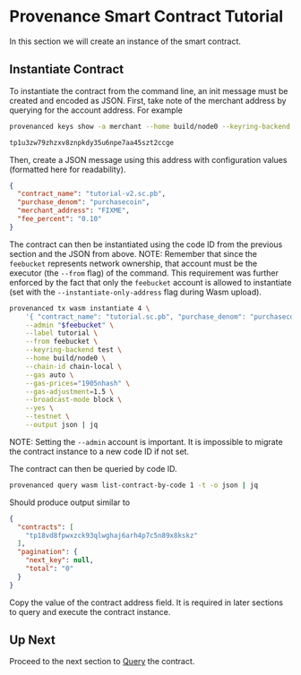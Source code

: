 # Provenance Smart Contract Tutorial

In this section we will create an instance of the smart contract.

## Instantiate Contract

To instantiate the contract from the command line, an init message must be created and encoded as
JSON. First, take note of the merchant address by querying for the account address. For example

```bash
provenanced keys show -a merchant --home build/node0 --keyring-backend test --testnet

tp1u3zw79zhzxv8znpkdy35u6npe7aa45szt2ccge
```

Then, create a JSON message using this address with configuration values (formatted here for
readability).

```json
{
  "contract_name": "tutorial-v2.sc.pb",
  "purchase_denom": "purchasecoin",
  "merchant_address": "FIXME",
  "fee_percent": "0.10"
}
```

The contract can then be instantiated using the code ID from the previous section and the
JSON from above. NOTE: Remember that since the `feebucket` represents network ownership, that
account must be the executor (the `--from` flag) of the command. This requirement was further
enforced by the fact that only the `feebucket` account is allowed to instantiate (set with the
`--instantiate-only-address` flag during Wasm upload).

```bash
provenanced tx wasm instantiate 4 \
	'{ "contract_name": "tutorial.sc.pb", "purchase_denom": "purchasecoin", "merchant_address": "fixme", "fee_percent": "0.10" }' \
    --admin "$feebucket" \
    --label tutorial \
    --from feebucket \
    --keyring-backend test \
    --home build/node0 \
    --chain-id chain-local \
    --gas auto \
    --gas-prices="1905nhash" \
	--gas-adjustment=1.5 \
    --broadcast-mode block \
    --yes \
    --testnet \
	--output json | jq
```

NOTE: Setting the `--admin` account is important. It is impossible to migrate the contract instance
to a new code ID if not set.

The contract can then be queried by code ID.

```bash
provenanced query wasm list-contract-by-code 1 -t -o json | jq
```

Should produce output similar to

```json
{
  "contracts": [
    "tp18vd8fpwxzck93qlwghaj6arh4p7c5n89x8kskz"
  ],
  "pagination": {
    "next_key": null,
    "total": "0"
  }
}
```

Copy the value of the contract address field. It is required in later sections to query and execute
the contract instance.

## Up Next

Proceed to the next section to [Query](11-query.md) the contract.
